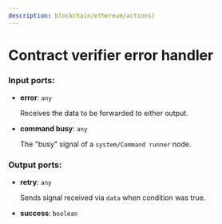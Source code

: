 ```yaml
---
description: blockchain/ethereum/actions]
---
```


# Contract verifier error handler

### Input ports:

* __error__: `any`

    Receives the data to be forwarded to either output.


* __command busy__: `any`

    The "busy" signal of a `system/Command runner` node.

### Output ports:

* __retry__: `any`

    Sends signal received via `data` when condition was true.


* __success__: `boolean`

